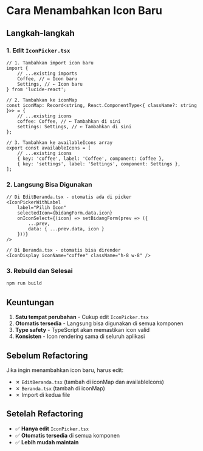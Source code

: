 # Cara Menambahkan Icon Baru

## Langkah-langkah

### 1. Edit `IconPicker.tsx`

```tsx
// 1. Tambahkan import icon baru
import {
    // ...existing imports
    Coffee, // ← Icon baru
    Settings, // ← Icon baru
} from 'lucide-react';

// 2. Tambahkan ke iconMap
const iconMap: Record<string, React.ComponentType<{ className?: string }>> = {
    // ...existing icons
    coffee: Coffee, // ← Tambahkan di sini
    settings: Settings, // ← Tambahkan di sini
};

// 3. Tambahkan ke availableIcons array
export const availableIcons = [
    // ...existing icons
    { key: 'coffee', label: 'Coffee', component: Coffee },
    { key: 'settings', label: 'Settings', component: Settings },
];
```

### 2. Langsung Bisa Digunakan

```tsx
// Di EditBeranda.tsx - otomatis ada di picker
<IconPickerWithLabel
    label="Pilih Icon"
    selectedIcon={bidangForm.data.icon}
    onIconSelect={(icon) => setBidangForm(prev => ({
        ...prev,
        data: { ...prev.data, icon }
    }))}
/>

// Di Beranda.tsx - otomatis bisa dirender
<IconDisplay iconName="coffee" className="h-8 w-8" />
```

### 3. Rebuild dan Selesai

```bash
npm run build
```

## Keuntungan

1. **Satu tempat perubahan** - Cukup edit `IconPicker.tsx`
2. **Otomatis tersedia** - Langsung bisa digunakan di semua komponen
3. **Type safety** - TypeScript akan memastikan icon valid
4. **Konsisten** - Icon rendering sama di seluruh aplikasi

## Sebelum Refactoring

Jika ingin menambahkan icon baru, harus edit:

- ✗ `EditBeranda.tsx` (tambah di iconMap dan availableIcons)
- ✗ `Beranda.tsx` (tambah di iconMap)
- ✗ Import di kedua file

## Setelah Refactoring

- ✅ **Hanya edit** `IconPicker.tsx`
- ✅ **Otomatis tersedia** di semua komponen
- ✅ **Lebih mudah maintain**
